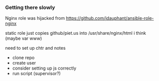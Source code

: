 ### Getting there slowly

Nginx role was hijacked from https://github.com/jdauphant/ansible-role-nginx

static role just copies github/piet.us into /usr/share/nginx/html i think (maybe var www)

need to set up chtr and notes
 - clone repo
 - create user
 - consider setting up js correctly
 - run script (supervisor?)
